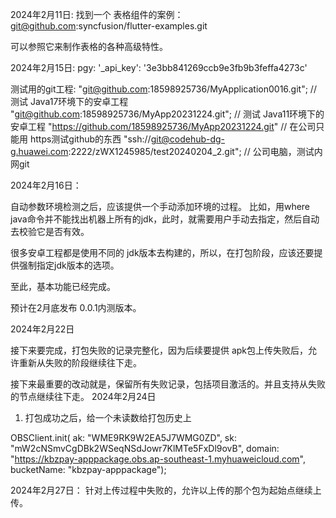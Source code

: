 2024年2月11日:
找到一个 表格组件的案例：git@github.com:syncfusion/flutter-examples.git

可以参照它来制作表格的各种高级特性。


2024年2月15日:
pgy: '_api_key': '3e3bb841269ccb9e3fb9b3feffa4273c'


测试用的git工程:
"git@github.com:18598925736/MyApplication0016.git"; // 测试 Java17环境下的安卓工程
"git@github.com:18598925736/MyApp20231224.git"; // 测试 Java11环境下的安卓工程
"https://github.com/18598925736/MyApp20231224.git" // 在公司只能用 https测试github的东西
"ssh://git@codehub-dg-g.huawei.com:2222/zWX1245985/test20240204_2.git"; // 公司电脑，测试内网git

2024年2月16日：

自动参数环境检测之后，应该提供一个手动添加环境的过程。
比如，用where java命令并不能找出机器上所有的jdk，此时，就需要用户手动去指定，然后自动去校验它是否有效。

很多安卓工程都是使用不同的 jdk版本去构建的，所以，在打包阶段，应该还要提供强制指定jdk版本的选项。

至此，基本功能已经完成。

预计在2月底发布 0.0.1内测版本。


2024年2月22日

接下来要完成，打包失败的记录完整化，因为后续要提供 apk包上传失败后，允许重新从失败的阶段继续往下走。


接下来最重要的改动就是，保留所有失败记录，包括项目激活的。并且支持从失败的节点继续往下走。
2024年2月24日

1. 打包成功之后，给一个未读数给打包历史上


  OBSClient.init(
      ak: "WME9RK9W2EA5J7WMG0ZD",
      sk: "mW2cNSmvCgDBk2WSeqNSdJowr7KlMTe5FxDl9ovB",
      domain:
      "https://kbzpay-apppackage.obs.ap-southeast-1.myhuaweicloud.com",
      bucketName: "kbzpay-apppackage");


2024年2月27日：
针对上传过程中失败的，允许以上传的那个包为起始点继续上传。
